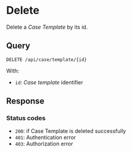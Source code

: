 # Delete

Delete a *Case Template* by its id.

## Query

```plain
DELETE /api/case/template/{id}
```

With:

- `id`: *Case template* identifier

## Response

### Status codes

- `200`: if Case Template is deleted successfully
- `401`: Authentication error
- `403`: Authorization error
